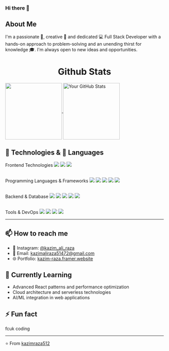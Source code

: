 ### Hi there 👋

## About Me

I'm a passionate 🚀, creative 🎨 and dedicated 💻 Full Stack Developer with a hands-on approach to problem-solving and an unending thirst for knowledge 🎓. I'm always open to new ideas and opportunities.


<h1 align="center">Github Stats</h1>
<p>
  
  <a href="https://github.com/kazimraza512/kazimraza512" >
    <img align="center" src="https://github-readme-stats.vercel.app/api/top-langs/?layout=compact&username=kazimraza512&hide=java,html&title_color=ffffff&text_color=c9cacc&icon_color=2bbc8a&bg_color=1d1f21" height="180px"/>
  </a>
  
  <a href="https://github.com/kazimraza512/kazimraza512" >
    <img align="center" src="https://github-readme-stats.vercel.app/api?username=kazimraza512&show_icons=true&line_height=27&count_private=true&title_color=ffffff&text_color=c9cacc&icon_color=2bbc8a&bg_color=1d1f21" alt="Your GitHub Stats" height="180px"/>
  </a>
  
</p>
  
## 🔧 Technologies & 📖 Languages

<div align="left">
   Frontend Technologies 
  <img src="https://img.shields.io/badge/HTML5-E34F26?style=for-the-badge&logo=html5&logoColor=white">
  <img src="https://img.shields.io/badge/CSS3-1572B6?style=for-the-badge&logo=css3&logoColor=white">
  <img src="https://img.shields.io/badge/Tailwind_CSS-38B2AC?style=for-the-badge&logo=tailwind-css&logoColor=white">
  <br/>
  <br/>
  
   Programming Languages & Frameworks 
  <img src="https://img.shields.io/badge/JavaScript-F7DF1E?style=for-the-badge&logo=javascript&logoColor=black">
  <img src="https://img.shields.io/badge/TypeScript-007ACC?style=for-the-badge&logo=typescript&logoColor=white">
  <img src="https://img.shields.io/badge/React-20232A?style=for-the-badge&logo=react&logoColor=61DAFB">
  <img src="https://img.shields.io/badge/Next.js-000000?style=for-the-badge&logo=nextdotjs&logoColor=white">
  <img src="https://img.shields.io/badge/Vue.js-35495E?style=for-the-badge&logo=vuedotjs&logoColor=4FC08D">
  <br/>
  <br/>
  
   Backend & Database 
  <img src="https://img.shields.io/badge/Node.js-339933?style=for-the-badge&logo=nodedotjs&logoColor=white">
  <img src="https://img.shields.io/badge/Express.js-000000?style=for-the-badge&logo=express&logoColor=white">
  <img src="https://img.shields.io/badge/PostgreSQL-316192?style=for-the-badge&logo=postgresql&logoColor=white">
  <img src="https://img.shields.io/badge/MongoDB-4EA94B?style=for-the-badge&logo=mongodb&logoColor=white">
  <img src="https://img.shields.io/badge/Supabase-181818?style=for-the-badge&logo=supabase&logoColor=white">
  <br/>
  <br/>
  
   Tools & DevOps 
  <img src="https://img.shields.io/badge/Git-F05032?style=for-the-badge&logo=git&logoColor=white">
  <img src="https://img.shields.io/badge/Docker-2CA5E0?style=for-the-badge&logo=docker&logoColor=white">
  <img src="https://img.shields.io/badge/Vercel-000000?style=for-the-badge&logo=vercel&logoColor=white">
  <img src="https://img.shields.io/badge/VS_Code-007ACC?style=for-the-badge&logo=visual-studio-code&logoColor=white">
</div>

<hr/>

## 📫 How to reach me

- 📸 Instagram: [@kazim_ali_raza](https://www.instagram.com/kazim_ali_raza?igsh=Z2c0cHRocG5scmxj&utm_source=qr)
- 📧 Email: kazimaliraza51472@gmail.com
- 🌐 Portfolio: [kazim-raza.framer.website](https://kazim-raza.framer.website)

## 🌱 Currently Learning

- Advanced React patterns and performance optimization
- Cloud architecture and serverless technologies
- AI/ML integration in web applications

## ⚡ Fun fact

fcuk coding

---

⭐️ From [kazimraza512](https://github.com/kazimraza512)
